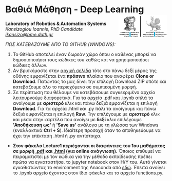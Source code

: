 

# Βαθιά Μάθηση - Deep Learning <img src='https://raw.githubusercontent.com/IoannisKansizoglou/DeepLectures/master/images/logoDUTH.png' width='30%' align='right'>

**Laboratory of Robotics & Automation Systems**<br />
_Kansizoglou Ioannis, PhD Candidate_<br />
<i> ikansizo@pme.duth.gr </i>

_ΠΩΣ ΚΑΤΕΒΑΖΟΥΜΕ ΑΠΟ ΤΟ GITHUB (WINDOWS):_ 
1. To GitHub αποτελεί έναν δωρεάν χώρο όπου ο καθένας μπορεί να δημοσιοποιήσει τους κώδικες του καθώς και να χρησιμοποιήσει κώδικες άλλων.
2. Aν βρισκόμαστε στην [αρχική σελίδα](https://github.com/IoannisKansizoglou/DeepLectures) τότε στο πάνω δεξί μέρος της οθόνης εμφανίζεται ένα **πράσινο** πλαίσιο που αναφέρει **Clone or Download**. Πατώντας το μας δίνει την επιλογή Download ZIP οπότε και κατεβάζουμε όλο το περιεχόμενο σε συμπιεσμένη μορφή.
3. Σε περίπτωση που θέλουμε να κατεβάσουμε συγκεκριμένο αρχείο λειτουργούμε διαφορετικά. Για τα αρχεία .pdf και .ipynb απλά τα ανοίγουμε με **αριστερό** κλικ και πάνω δεξιά εμφανίζεται η επιλογή **Download**. Για τα αρχεία .html και .py πάλι τα ανοίγουμε και πάνω δεξιά εμφανίζεται η επιλογή **Raw**. Την επιλέγουμε με **αριστερό** κλικ και μέσα στην καρτέλα που ανοίγει με **δεξί** κλικ επιλέγουμε **'Αποθήκευση ως'** ή **'Save as'** ανάλογα με τη γλώσσα των Windows (εναλλακτικά **Ctrl + S**). Ιδιαίτερη προσοχή όταν το αποθηκεύουμε να έχει την επέκταση .html ή .py αντίστοιχα.

- **Στον φάκελο Lecture1 περιέχονται οι διαφάνειες του 1ου μαθήματος σε μορφή [.pdf](https://github.com/IoannisKansizoglou/DeepLectures/blob/master/Lecture1/Lecture1.pdf) και [.html](https://raw.githubusercontent.com/IoannisKansizoglou/DeepLectures/master/Lecture1/Lecture1.html) (για online ανάγνωση).** Όποιος επιθυμεί να πειραματιστεί με τον κώδικα για την μέθοδο εκπαίδευσης πρέπει πρώτα να εγκαταστήσει το jupyter notebook στον Η/Υ του. Αυτό γίνεται εγκαθιστώντας το environment της Anaconda από [εδώ](https://www.anaconda.com/download/). Έπειτα ανοίγει το .ipynb αρχείο έχοντας στον ίδιο φάκελο και το αρχείο functions.py.
